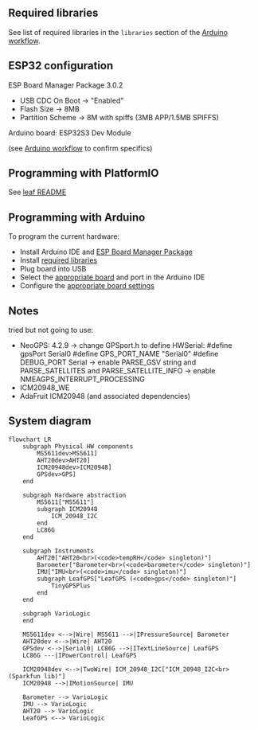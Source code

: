 ## Required libraries

See list of required libraries in the `libraries` section of the [Arduino workflow](../../.github/workflows/arduino.yaml).

## ESP32 configuration

ESP Board Manager Package 3.0.2

- USB CDC On Boot -> "Enabled"
- Flash Size -> 8MB
- Partition Scheme -> 8M with spiffs (3MB APP/1.5MB SPIFFS)

Arduino board: ESP32S3 Dev Module

(see [Arduino workflow](../../.github/workflows/arduino.yaml) to confirm specifics)

## Programming with PlatformIO

See [leaf README](../README.md)

## Programming with Arduino

To program the current hardware:

- Install Arduino IDE and [ESP Board Manager Package](#esp32-configuration)
- Install [required libraries](#required-libraries)
- Plug board into USB
- Select the [appropriate board](#esp32-configuration) and port in the Arduino IDE
- Configure the [appropriate board settings](#esp32-configuration)

## Notes

tried but not going to use:

- NeoGPS: 4.2.9
  -> change GPSport.h to define HWSerial:
  #define gpsPort Serial0
  #define GPS_PORT_NAME "Serial0"
  #define DEBUG_PORT Serial
  -> enable PARSE_GSV string and PARSE_SATELLITES and PARSE_SATELLITE_INFO
  -> enable NMEAGPS_INTERRUPT_PROCESSING
- ICM20948_WE
- AdaFruit ICM20948 (and associated dependencies)

## System diagram

```mermaid
flowchart LR
    subgraph Physical HW components
        MS5611dev>MS5611]
        AHT20dev>AHT20]
        ICM20948dev>ICM20948]
        GPSdev>GPS]
    end

    subgraph Hardware abstraction
        MS5611["MS5611"]
        subgraph ICM20948
            ICM_20948_I2C
        end
        LC86G
    end

    subgraph Instruments
        AHT20["AHT20<br>(<code>tempRH</code> singleton)"]
        Barometer["Barometer<br>(<code>barometer</code> singleton)"]
        IMU["IMU<br>(<code>imu</code> singleton)"]
        subgraph LeafGPS["LeafGPS (<code>gps</code> singleton)"]
            TinyGPSPlus
        end
    end

    subgraph VarioLogic
    end

    MS5611dev <-->|Wire| MS5611 -->|IPressureSource| Barometer
    AHT20dev <-->|Wire| AHT20
    GPSdev <-->|Serial0| LC86G -->|ITextLineSource| LeafGPS
    LC86G ---|IPowerControl| LeafGPS

    ICM20948dev <-->|TwoWire| ICM_20948_I2C["ICM_20948_I2C<br>(Sparkfun lib)"]
    ICM20948 -->|IMotionSource| IMU

    Barometer --> VarioLogic
    IMU --> VarioLogic
    AHT20 --> VarioLogic
    LeafGPS <--> VarioLogic
```
